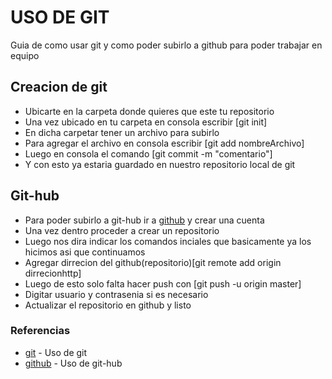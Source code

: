 # USO DE GIT 
Guia de como usar git y como poder subirlo a github para poder trabajar en equipo 

## Creacion de git 

* Ubicarte en la carpeta donde quieres que este tu repositorio
* Una vez ubicado en tu carpeta en consola escribir [git init]
* En dicha carpetar tener un archivo para subirlo
* Para agregar el archivo en consola escribir [git add nombreArchivo]
* Luego en consola el comando [git commit -m "comentario"]
* Y con esto ya estaria guardado en nuestro repositorio local de git


## Git-hub
* Para poder subirlo a git-hub ir a [github](https://github.com/) y crear una cuenta
* Una vez dentro proceder a crear un repositorio
* Luego nos dira indicar los comandos inciales que basicamente ya los hicimos asi que continuamos
* Agregar dirrecion del github(repositorio)[git remote add origin dirrecionhttp]
* Luego de esto solo falta hacer push con [git push -u origin master]
* Digitar usuario y contrasenia si es necesario
* Actualizar el repositorio en github y listo

### Referencias

* [git]( http://www.gabrielsaldana.org/platica_git.pdf) - Uso de git
* [github]( https://www.freecodecamp.org/news/the-beginners-guide-to-git-github/) - Uso de git-hub